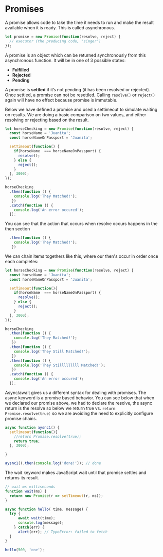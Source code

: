 # Promises

A promise allows code to take the time it needs to run and make the result available when it is ready. This is called asynchronous.

```javascript
let promise = new Promise(function(resolve, reject) {
  // executor (the producing code, "singer")
});
```

A promise is an object which can be returned synchronously from this asynchronous function. It will be in one of 3 possible states:

* **Fulfilled**
* **Rejected**
* **Pending**

A promise is **settled** if it’s not pending \(it has been resolved or rejected\). Once settled, a promise can not be resettled. Calling `resolve()` or `reject()` again will have no effect because promise is immutable.

Below we have defined a promise and used a settimeout to simulate waiting on results. We are doing a basic comparison on two values, and either resolving or rejecting based on the result.

```javascript
let horseChecking = new Promise(function(resolve, reject) {
  const horseName = 'Juanita';
  const horseNameOnPassport = 'Juanita';

  setTimeout(function() { 
    if(horseName  === horseNameOnPassport) {
      resolve();
    } else {
      reject();
    }
  }, 3000);
});

horseChecking
  .then(function () { 
    console.log('They Matched!');
   })
  .catch(function () {
    console.log('An error occured');
  });
```

You can see that the action that occurs when resolve occurs happens in the then section

```javascript
  .then(function () { 
    console.log('They Matched!');
   })
```

We can chain items togethers like this, where our then's occur in order once each completes:

```javascript
let horseChecking = new Promise(function(resolve, reject) {
  const horseName = 'Juanita';
  const horseNameOnPassport = 'Juanita';

  setTimeout(function(){ 
    if(horseName  === horseNameOnPassport) {
      resolve();
    } else {
      reject();
    }
  }, 3000);
});

horseChecking
  .then(function () { 
    console.log('They Matched!');
   })
  .then(function () { 
    console.log('They Still Matched!');
   })
  .then(function () { 
    console.log('They Stilllllllll Matched!');
   })
  .catch(function () {
    console.log('An error occured');
  });
```

Async/await gives us a different syntax for dealing with promises. The async keyword is a promise based behavior. You can see below that when we declared our promise above, we had to declare the resolve, the async return is the resolve so below we return true vs. `return Promise.resolve(true)` so we are avoiding the need to explicitly configure promise chains.

```javascript
async function aysnc1() {
  setTimeout(function(){ 
    //return Promise.resolve(true);
    return true;
  }, 3000);

}

aysnc1().then(console.log('done!')); // done
```

The wait keyword makes JavaScript wait until that promise settles and returns its result.

```javascript
// wait ms milliseconds
function wait(ms) {
  return new Promise(r => setTimeout(r, ms));
}

async function hello( time, message) {
  try {
      await wait(time);
      console.log(message);
    } catch(err) {
      alert(err); // TypeError: failed to fetch
  }
}

hello(500, 'one');
```

